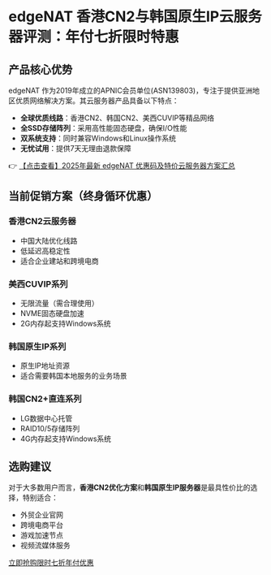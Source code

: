 # edgeNAT 香港CN2与韩国原生IP云服务器评测：年付七折限时特惠

## 产品核心优势

edgeNAT 作为2019年成立的APNIC会员单位(ASN139803)，专注于提供亚洲地区优质网络解决方案。其云服务器产品具备以下特点：

- **全球优质线路**：香港CN2、韩国CN2、美西CUVIP等精品网络
- **全SSD存储阵列**：采用高性能固态硬盘，确保I/O性能
- **双系统支持**：同时兼容Windows和Linux操作系统
- **无忧试用**：提供7天无理由退款保障

👉 [【点击查看】2025年最新 edgeNAT 优惠码及特价云服务器方案汇总](https://bit.ly/edgenat)

## 当前促销方案（终身循环优惠）

### 香港CN2云服务器
- 中国大陆优化线路
- 低延迟高稳定性
- 适合企业建站和跨境电商

### 美西CUVIP系列
- 无限流量（需合理使用）
- NVME固态硬盘加速
- 2G内存起支持Windows系统

### 韩国原生IP系列
- 原生IP地址资源
- 适合需要韩国本地服务的业务场景

### 韩国CN2+直连系列
- LG数据中心托管
- RAID10/5存储阵列
- 4G内存起支持Windows系统

## 选购建议

对于大多数用户而言，**香港CN2优化方案**和**韩国原生IP服务器**是最具性价比的选择，特别适合：
- 外贸企业官网
- 跨境电商平台
- 游戏加速节点
- 视频流媒体服务

[立即抢购限时七折年付优惠](https://bit.ly/edgenat)